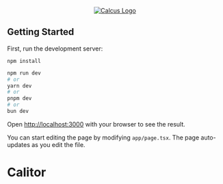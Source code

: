 <p align="center">
  <a href="#" target="_blank" rel="noopener">
    <img src="./public/github_readme/Calcus.png" alt="Calcus Logo" />
  </a>
</p>

## Getting Started
First, run the development server:

```
npm install
```

```bash
npm run dev
# or
yarn dev
# or
pnpm dev
# or
bun dev
```

Open [http://localhost:3000](http://localhost:3000) with your browser to see the result.

You can start editing the page by modifying `app/page.tsx`. The page auto-updates as you edit the file.
# Calitor
